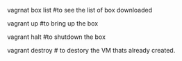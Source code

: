 vagrnat box list #to see the list of box downloaded

vagrant up #to bring up the box

vagrant halt #to shutdown the box

vagrant destroy # to destory the VM thats already created.
